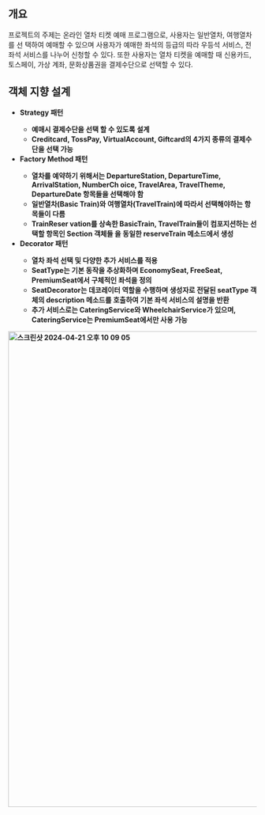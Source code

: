 ## 개요
프로젝트의 주제는 온라인 열차 티켓 예매 프로그램으로, 사용자는 일반열차, 여행열차를 선 택하여 예매할 수 있으며 사용자가 예매한 좌석의 등급의 따라 우등석 서비스, 전 좌석 서비스를 나누어 신청할 수 있다. 또한 사용자는 열차 티켓을 예매할 때 신용카드, 토스페이, 가상 계좌, 문화상품권을 결제수단으로 선택할 수 있다.


## 객체 지향 설계
- <strong>Strategy 패턴
    - 예매시 결제수단을 선택 할 수 있도록 설계
    - Creditcard, TossPay, VirtualAccount, Giftcard의 4가지 종류의 결제수단을 선택 가능
- <strong>Factory Method 패턴
    - 열차를 예약하기 위해서는 DepartureStation, DepartureTime, ArrivalStation, NumberCh oice, TravelArea, TravelTheme, DepartureDate 항목들을 선택해야 함
    - 일반열차(Basic Train)와 여행열차(TravelTrain)에 따라서 선택해야하는 항목들이 다름
    - TrainReser vation를 상속한 BasicTrain, TravelTrain들이 컴포지션하는 선택할 항목인 Section 객체들 을 동일한 reserveTrain 메소드에서 생성
- <strong>Decorator 패턴
    - 열차 좌석 선택 및 다양한 추가 서비스를 적용
    - SeatType는 기본 동작을 추상화하며 EconomySeat, FreeSeat, PremiumSeat에서 구체적인 좌석을 정의
    - SeatDecorator는 데코레이터 역할을 수행하며 생성자로 전달된 seatType 객체의 description 메소드를 호출하여 기본 좌석 서비스의 설명을 반환
    - 추가 서비스로는 CateringService와 WheelchairService가 있으며, CateringService는 PremiumSeat에서만 사용 가능


<img width="962" alt="스크린샷 2024-04-21 오후 10 09 05" src="https://github.com/kyn1013/train-ticket-reservation-system/assets/87893678/8df29711-3e9e-4731-b58b-f50bed8d55aa">

